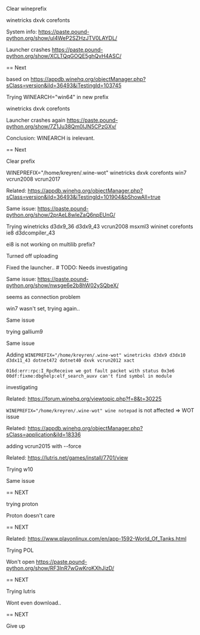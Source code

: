 Clear wineprefix

winetricks dxvk corefonts

System info: https://paste.pound-python.org/show/ul4WeP2SZHzJTV0LAYDL/

Launcher crashes https://paste.pound-python.org/show/XCLTQqGOQE5ghQvH4ASC/

== Next

based on https://appdb.winehq.org/objectManager.php?sClass=version&iId=36493&iTestingId=103745

Trying WINEARCH="win64" in new prefix

winetricks dxvk corefonts

Launcher crashes again https://paste.pound-python.org/show/7Z1Ju38Qm0IJN5CPzGXv/

Conclusion: WINEARCH is irelevant.

== Next 

Clear prefix

WINEPREFIX="/home/kreyren/.wine-wot" winetricks dxvk corefonts win7 vcrun2008 vcrun2017

Related: https://appdb.winehq.org/objectManager.php?sClass=version&iId=36493&iTestingId=101904&bShowAll=true

Same issue: https://paste.pound-python.org/show/2prAeL8wleZaQ6npEUnG/

Trying winetricks d3dx9_36 d3dx9_43 vcrun2008 msxml3 wininet corefonts ie8 d3dcompiler_43

ei8 is not working on multilib prefix?

Turned off uploading

Fixed the launcher.. # TODO: Needs investigating 

Same issue: https://paste.pound-python.org/show/nwsge6e2b8hW02ySQbeX/

seems as connection problem

win7 wasn't set, trying again..

Same issue

trying gallium9

Same issue 

Adding `WINEPREFIX="/home/kreyren/.wine-wot" winetricks d3dx9 d3dx10 d3dx11_43 dotnet472 dotnet40 dxvk vcrun2012 xact`

```
016d:err:rpc:I_RpcReceive we got fault packet with status 0x3e6
00df:fixme:dbghelp:elf_search_auxv can't find symbol in module
```
investigating 

Related: https://forum.winehq.org/viewtopic.php?f=8&t=30225

`WINEPREFIX="/home/kreyren/.wine-wot" wine notepad` is not affected => WOT issue

Related: https://appdb.winehq.org/objectManager.php?sClass=application&iId=18336

adding vcrun2015 with --force

Related: https://lutris.net/games/install/7701/view

Trying w10

Same issue

== NEXT

trying proton

Proton doesn't care 

== NEXT 

Related: https://www.playonlinux.com/en/app-1592-World_Of_Tanks.html

Trying POL

Won't open https://paste.pound-python.org/show/RF3lnR7wGwKroKXhJizD/

== NEXT

Trying lutris

Wont even download..

== NEXT

Give up


